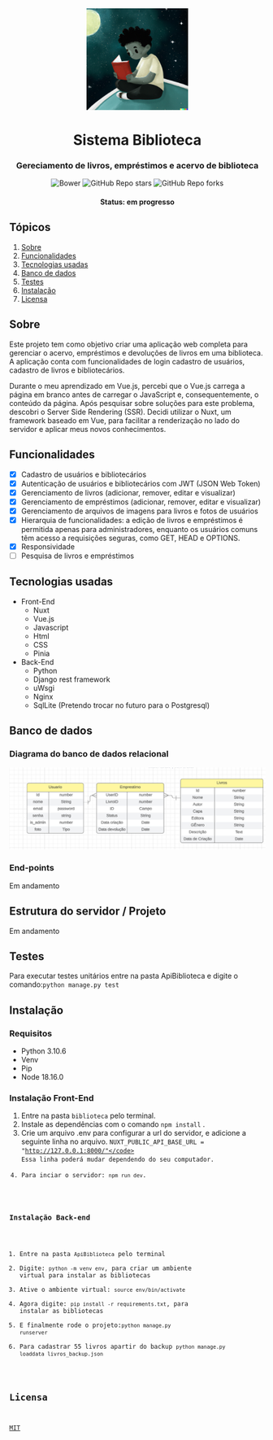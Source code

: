 <div align="center">

<img src="https://github.com/SobrancelhaDoDragao/Sistema-Biblioteca/blob/Alpha-3.0/biblioteca/public/img/meninoLendo.png" alt="Menino lendo um livro na lua" width="200">

</div>

<h1 align="center">Sistema Biblioteca</h1>

<h3 align="center">Gereciamento de livros, empréstimos e acervo de biblioteca</h3>

<div align="center">
    
![Bower](https://img.shields.io/bower/l/mi?color=9cf&style=for-the-badge)
![GitHub Repo stars](https://img.shields.io/github/stars/SobrancelhaDoDragao/Sistema-Biblioteca?color=9cf&style=for-the-badge)
![GitHub Repo forks](https://img.shields.io/github/forks/SobrancelhaDoDragao/Sistema-Biblioteca?color=9cf&style=for-the-badge)
    
</div>

<h4 align="center">Status: em progresso</h4>

## Tópicos

1. [Sobre](#sobre)
2. [Funcionalidades](#funcionalidades)
3. [Tecnologias usadas](#tecnologias-usadas) 
4. [Banco de dados](#banco-de-dados)
5. [Testes](#testes)
6. [Instalação](#instalação)
7. [Licensa](#licensa)

## Sobre

Este projeto tem como objetivo criar uma aplicação web completa para gerenciar o acervo, empréstimos e devoluções de livros em uma biblioteca. A aplicação conta com funcionalidades de login cadastro de usuários, cadastro de livros e bibliotecários.

Durante o meu aprendizado em Vue.js, percebi que o Vue.js carrega a página em branco antes de carregar o JavaScript e, consequentemente, o conteúdo da página. Após pesquisar sobre soluções para este problema, descobri o Server Side Rendering (SSR). Decidi utilizar o Nuxt, um framework baseado em Vue, para facilitar a renderização no lado do servidor e aplicar meus novos conhecimentos.

## Funcionalidades

- [x] Cadastro de usuários e bibliotecários
- [x] Autenticação de usuários e bibliotecários com JWT (JSON Web Token)
- [x] Gerenciamento de livros (adicionar, remover, editar e visualizar)
- [x] Gerenciamento de empréstimos (adicionar, remover, editar e visualizar)
- [x] Gerenciamento de arquivos de imagens para livros e fotos de usuários
- [x] Hierarquia de funcionalidades: a edição de livros e empréstimos é permitida apenas para administradores, enquanto os usuários comuns têm acesso a requisições seguras, como GET, HEAD e OPTIONS.
- [x] Responsividade
- [ ] Pesquisa de livros e empréstimos

## Tecnologias usadas

- Front-End
    - Nuxt
    - Vue.js
    - Javascript
    - Html
    - CSS
    - Pinia
- Back-End
    - Python
    - Django rest framework
    - uWsgi
    - Nginx
    - SqlLite (Pretendo trocar no futuro para o Postgresql)

## Banco de dados

### Diagrama do banco de dados relacional

<img src="https://github.com/SobrancelhaDoDragao/Sistema-Biblioteca/blob/master/screenshots/diagrama_banco.png" alt="Diagrama do banco de dados">

### End-points

Em andamento

## Estrutura do servidor / Projeto

Em andamento

## Testes

Para executar testes unitários entre na pasta ApiBiblioteca e digite o comando:<code>python manage.py test</code>

## Instalação

### Requisitos

  - Python 3.10.6
  - Venv
  - Pip
  - Node 18.16.0
  
### Instalação Front-End

1. Entre na pasta <code>biblioteca</code> pelo terminal.
2. Instale as dependências com o comando <code>npm install</code> .
3. Crie um arquivo .env para configurar a url do servidor, e adicione a seguinte linha no arquivo. <code>NUXT_PUBLIC_API_BASE_URL = "http://127.0.0.1:8000/"</code> Essa linha poderá mudar dependendo do seu computador.
4. Para inciar o servidor: <code>npm run dev</code>.

### Instalação Back-end

1. Entre na pasta <code>ApiBiblioteca</code> pelo terminal
2. Digite: <code>python -m venv env</code>, para criar um ambiente virtual para instalar as bibliotecas
3. Ative o ambiente virtual: <code>source env/bin/activate</code>
4. Agora digite: <code>pip install -r requirements.txt</code>, para instalar as bibliotecas
5. E finalmente rode o projeto:<code>python manage.py runserver</code>
6. Para cadastrar 55 livros apartir do backup <code>python manage.py loaddata livros_backup.json</code>

## Licensa

[MIT](https://github.com/SobrancelhaDoDragao/Sistema-Biblioteca/blob/master/LICENSE.md)
